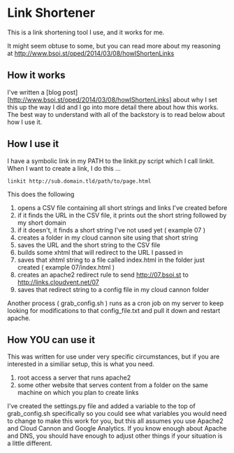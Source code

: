 # Link Shortener 
This is a link shortening tool I use, and it works for me.

It might seem obtuse to some, but you can read more about my reasoning at
http://www.bsoi.st/oped/2014/03/08/howIShortenLinks

## How it works
I've written a [blog post][http://www.bsoi.st/oped/2014/03/08/howIShortenLinks] about why I set this up the way I did and I go into more detail there about how this works. The best way to understand with all of the backstory is to read below about how I use it.

## How I use it
I have a symbolic link in my PATH to the linkit.py script which I call linkit. When I want to create a link, I do this ...

    linkit http://sub.domain.tld/path/to/page.html

This does the following 

1. opens a CSV file containing all short strings and links I've created before
2. if it finds the URL in the CSV file, it prints out the short string followed by my short domain
3. if it doesn't, it finds a short string I've not used yet ( example 07 )
4. creates a folder in my cloud cannon site using that short string
5. saves the URL and the short string to the CSV file
6. builds some xhtml that will redirect to the URL I passed in
7. saves that xhtml string to a file called index.html in the folder just created ( example 07/index.html )
8. creates an apache2 redirect rule to send http://07.bsoi.st to http://links.cloudvent.net/07 
9. saves that redirect string to a config file in my cloud cannon folder

Another process ( grab_config.sh ) runs as a cron job on my server to keep looking for modifications to that config_file.txt and pull it down and restart apache.

## How YOU can use it
This was written for use under very specific circumstances, but if you are interested in a similiar setup, this is what you need.

1. root access a server that runs apache2
2. some other website that serves content from a folder on the same machine on which you plan to create links


I've created the settings.py file and added a variable to the top of grab_config.sh specifically so you could see what variables you would need to change to make this work for you, but this all assumes you use Apache2 and Cloud Cannon and Google Analytics. If you know enough about Apache and DNS, you should have enough to adjust other things if your situation is a little different. 


